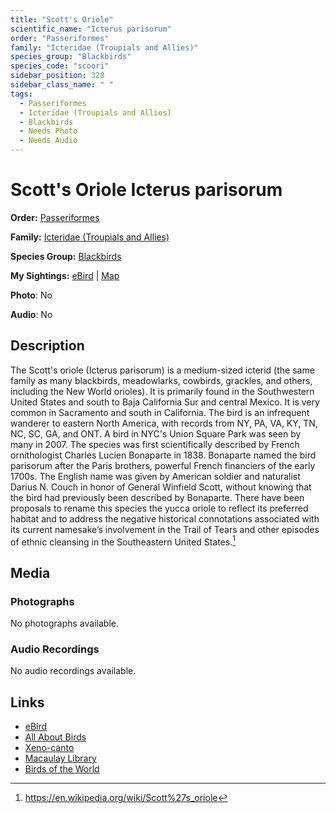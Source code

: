 ```yaml
---
title: "Scott's Oriole"
scientific_name: "Icterus parisorum"
order: "Passeriformes"
family: "Icteridae (Troupials and Allies)"
species_group: "Blackbirds"
species_code: "scoori"
sidebar_position: 328
sidebar_class_name: " "
tags: 
  - Passeriformes
  - Icteridae (Troupials and Allies)
  - Blackbirds
  - Needs Photo
  - Needs Audio
---
```


# Scott's Oriole <span className='sci_name'>Icterus parisorum</span>

**Order:** [Passeriformes](/tags/passeriformes)

**Family:** [Icteridae (Troupials and Allies)](/tags/icteridae-troupials-and-allies)

**Species Group:** [Blackbirds](/tags/blackbirds)

**My Sightings:** [eBird](https://ebird.org/lifelist?r=world&time=life&spp=scoori) | [Map](/map?species_code=scoori)

**Photo**: No 

**Audio**: No

## Description
The Scott's oriole (Icterus parisorum) is a medium-sized icterid (the same family as many blackbirds, meadowlarks, cowbirds, grackles, and others, including the New World orioles).
It is primarily found in the Southwestern United States and south to Baja California Sur and central Mexico. It is very common in Sacramento and south in California. The bird is an infrequent wanderer to eastern North America, with records from NY, PA, VA, KY, TN, NC, SC, GA, and ONT. A bird in NYC's Union Square Park was seen by many in 2007.
The species was first scientifically described by French ornithologist Charles Lucien Bonaparte in 1838.  Bonaparte named the bird parisorum after the Paris brothers, powerful French financiers of the early 1700s.  The English name was given by American soldier and naturalist Darius N. Couch in honor of General Winfield Scott, without knowing that the bird had previously been described by Bonaparte. There have been proposals to rename this species the yucca oriole to reflect its preferred habitat and to address the negative historical connotations associated with its current namesake’s involvement in the Trail of Tears and other episodes of ethnic cleansing in the Southeastern United States.[^1]

[^1]: https://en.wikipedia.org/wiki/Scott%27s_oriole

## Media
### Photographs
No photographs available.

### Audio Recordings
No audio recordings available.

## Links
* [eBird](https://ebird.org/species/scoori) 
* [All About Birds](https://www.allaboutbirds.org/guide/scoori) 
* [Xeno-canto](https://www.xeno-canto.org/species/icterus-parisorum) 
* [Macaulay Library](https://search.macaulaylibrary.org/catalog?taxonCode=scoori&sort=rating_rank_desc)
* [Birds of the World](https://birdsoftheworld.org/bow/species/scoori)
